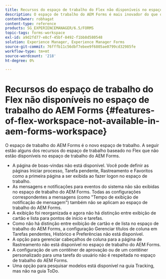 ```yaml
---
title: Recursos do espaço de trabalho do Flex não disponíveis no espaço de trabalho do AEM Forms
description: O espaço de trabalho do AEM Forms é mais inovador do que o Espaço de trabalho baseado no Flex. Leia sobre as diferenças nos recursos e capacidades.
contentOwner: robhagat
content-type: reference
products: SG_EXPERIENCEMANAGER/6.5/FORMS
topic-tags: forms-workspace
exl-id: a9d2fd77-e8cf-45bf-8492-f1bb8d580548
solution: Experience Manager, Experience Manager Forms
source-git-commit: 76fffb11c56dbf7ebee9f6805ae0799cd32985fe
workflow-type: tm+mt
source-wordcount: '218'
ht-degree: 0%

---
```


# Recursos do espaço de trabalho do Flex não disponíveis no espaço de trabalho do AEM Forms {#features-of-flex-workspace-not-available-in-aem-forms-workspace}

O espaço de trabalho do AEM Forms é o novo espaço de trabalho. A seguir estão alguns dos recursos do espaço de trabalho baseado no Flex que não estão disponíveis no espaço de trabalho do AEM Forms.

* A página de boas-vindas não está disponível. Você pode definir as páginas Iniciar processo, Tarefa pendente, Rastreamento e Favoritos como a primeira página a ser exibida ao fazer logon no espaço de trabalho.
* As mensagens e notificações para eventos do sistema não são exibidas no espaço de trabalho do AEM Forms. Todas as configurações correspondentes a mensagens (como &quot;Tempo de exibição de notificação de mensagem&quot;) também não se aplicam ao espaço de trabalho do AEM Forms.
* A exibição foi reorganizada e agora não há distinção entre exibição de cartão e lista para pontos de início e tarefas.
* Como não há distinção entre exibição de cartão e de lista no espaço de trabalho do AEM Forms, a configuração Gerenciar títulos de coluna em Tarefas pendentes, Histórico e Preferências não está disponível.
* A opção para gerenciar cabeçalhos de coluna para a página de Rastreamento não está disponível no espaço de trabalho do AEM Forms.
* A configuração de um contêiner de aprovação ou de um contêiner personalizado para uma tarefa do usuário não é respeitada no espaço de trabalho do AEM Forms.
* Uma opção para pesquisar modelos está disponível na guia Tracking, mas não na guia ToDo.
